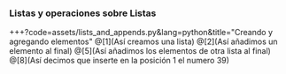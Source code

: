 ### Listas y operaciones sobre Listas

+++?code=assets/lists_and_appends.py&lang=python&title="Creando y agregando elementos"
@[1](Así creamos una lista)
@[2](Así añadimos un elemento al final)
@[5](Así añadimos los elementos de otra lista al final)
@[8](Así decimos que inserte en la posición 1 el numero 39)
